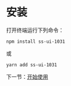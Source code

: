 # 安装

打开终端运行下列命令：

```
npm install ss-ui-1031
```

或

```
yarn add ss-ui-1031
```

下一节：[开始使用](#/doc/get-started) 